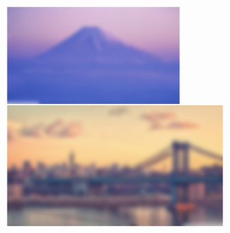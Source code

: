 



<img src="https://github.com/whyzzd/whyzzd.github.io/blob/master/images/cover-v1.2.0.jpg" width=80%>

<img src="./image/cover.jpg">

